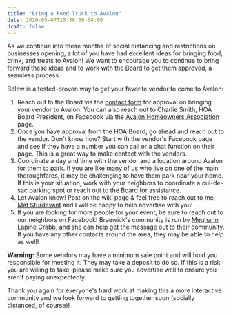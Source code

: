 ```yaml
---
title: "Bring a Food Truck to Avalon"
date: 2020-05-07T15:38:39-04:00
draft: false
---
```


As we continue into these months of social distancing and restrictions on businesses opening, a lot of you have had excellent ideas for bringing food, drink, and treats to Avalon! We want to encourage you to continue to bring forward these ideas and to work with the Board to get them approved, a seamless process.

Below is a tested-proven way to get your favorite vendor to come to Avalon:

1. Reach out to the Board via the [contact form](http://avalonhoasc.com/contact) for approval on bringing your vendor to Avalon. You can also reach out to Charlie Smith, HOA Board President, on Facebook via the [Avalon Homeowners Association](https://www.facebook.com/groups/1720689101561189) page.
2. Once you have approval from the HOA Board, go ahead and reach out to the vendor. Don't know how? Start with the vendor's Facebook page and see if they have a number you can call or a chat function on their page. This is a great way to make contact with the vendors.
3. Coordinate a day and time with the vendor and a location around Avalon for them to park. If you are like many of us who live on one of the main thoroughfares, it may be challenging to have them park near your home. If this is your situation, work with your neighbors to coordinate a cul-de-sac parking spot or reach out to the Board for assistance.
4. Let Avalon know! Post on the wiki page & feel free to reach out to me, [Mat Sturdevant](mailto:mathew.sturdevant@gmail.com) and I will be happy to help advertise with you!
5. If you are looking for more people for your event, be sure to reach out to our neighbors on Facebook! Braewick's community is run by [Meghann Lapine Crabb](https://www.facebook.com/SurveyorChick), and she can help get the message out to their community. If you have any other contacts around the area, they may be able to help as well!

__Warning:__ Some vendors may have a minimum sale point and will hold you responsible for meeting it. They may take a deposit to do so. If this is a risk you are willing to take, please make sure you advertise well to ensure you aren't paying unexpectedly.

Thank you again for everyone's hard work at making this a more interactive community and we look forward to getting together soon (socially distanced, of course)!
